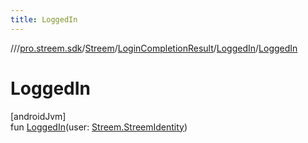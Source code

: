 ```yaml
---
title: LoggedIn
---
```

//[<root>](../../../../../index.html)/[pro.streem.sdk](../../../index.html)/[Streem](../../index.html)/[LoginCompletionResult](../index.html)/[LoggedIn](index.html)/[LoggedIn](-logged-in.html)



# LoggedIn



[androidJvm]\
fun [LoggedIn](-logged-in.html)(user: [Streem.StreemIdentity](../../-streem-identity/index.html))




